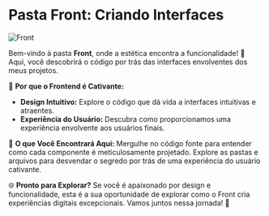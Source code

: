 # Pasta Front: Criando Interfaces

![Front](link-para-imagem.gif)

Bem-vindo à pasta **Front**, onde a estética encontra a funcionalidade! 🎨 Aqui, você descobrirá o código por trás das interfaces envolventes dos meus projetos.

🚀 **Por que o Frontend é Cativante:**
- **Design Intuitivo:** Explore o código que dá vida a interfaces intuitivas e atraentes.
- **Experiência do Usuário:** Descubra como proporcionamos uma experiência envolvente aos usuários finais.

🔗 **O que Você Encontrará Aqui:**
Mergulhe no código fonte para entender como cada componente é meticulosamente projetado. Explore as pastas e arquivos para desvendar o segredo por trás de uma experiência do usuário cativante.

🌐 **Pronto para Explorar?**
Se você é apaixonado por design e funcionalidade, esta é a sua oportunidade de explorar como o Front cria experiências digitais excepcionais. Vamos juntos nessa jornada! 🌟
